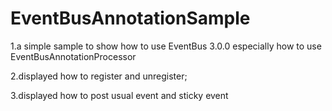 # EventBusAnnotationSample
1.a simple sample to show how to use EventBus 3.0.0 especially how to use EventBusAnnotationProcessor  

2.displayed how to register and unregister;  

3.displayed how to post usual event and sticky event
